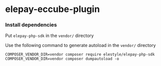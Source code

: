 # elepay-eccube-plugin

### Install dependencies

Put `elepay-php-sdk` in the `vendor/` directory

Use the following command to generate autoload in the `vendor/` directory

```shell
COMPOSER_VENDOR_DIR=vendor composer require elestyle/elepay-php-sdk
COMPOSER_VENDOR_DIR=vendor composer dumpautoload -o
```
